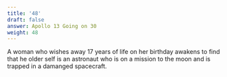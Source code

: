 ```yaml
---
title: '48'
draft: false
answer: Apollo 13 Going on 30
weight: 48
---
```

A woman who wishes away 17 years of life on her birthday awakens to find that he older self is an astronaut who is on a mission to the moon and is trapped in a damanged spacecraft.